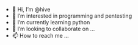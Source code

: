 - 👋 Hi, I’m @hive
- 👀 I’m interested in programming and pentesting
- 🌱 I’m currently learning python
- 💞️ I’m looking to collaborate on ...
- 📫 How to reach me ...

<!---
hive-wic/hive-wic is a ✨ special ✨ repository because its `README.md` (this file) appears on your GitHub profile.
You can click the Preview link to take a look at your changes.
--->
